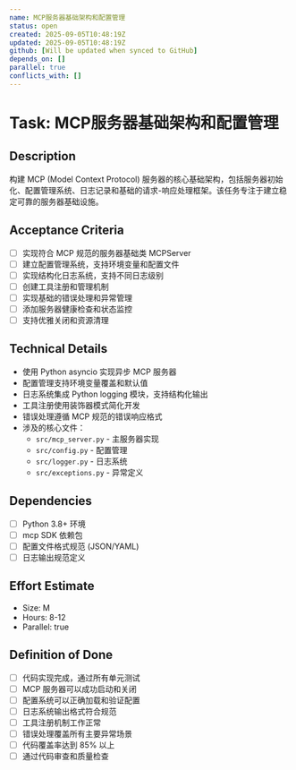 ```yaml
---
name: MCP服务器基础架构和配置管理
status: open
created: 2025-09-05T10:48:19Z
updated: 2025-09-05T10:48:19Z
github: [Will be updated when synced to GitHub]
depends_on: []
parallel: true
conflicts_with: []
---
```


# Task: MCP服务器基础架构和配置管理

## Description
构建 MCP (Model Context Protocol) 服务器的核心基础架构，包括服务器初始化、配置管理系统、日志记录和基础的请求-响应处理框架。该任务专注于建立稳定可靠的服务器基础设施。

## Acceptance Criteria
- [ ] 实现符合 MCP 规范的服务器基础类 MCPServer
- [ ] 建立配置管理系统，支持环境变量和配置文件
- [ ] 实现结构化日志系统，支持不同日志级别
- [ ] 创建工具注册和管理机制
- [ ] 实现基础的错误处理和异常管理
- [ ] 添加服务器健康检查和状态监控
- [ ] 支持优雅关闭和资源清理

## Technical Details
- 使用 Python asyncio 实现异步 MCP 服务器
- 配置管理支持环境变量覆盖和默认值
- 日志系统集成 Python logging 模块，支持结构化输出
- 工具注册使用装饰器模式简化开发
- 错误处理遵循 MCP 规范的错误响应格式
- 涉及的核心文件：
  - `src/mcp_server.py` - 主服务器实现
  - `src/config.py` - 配置管理
  - `src/logger.py` - 日志系统
  - `src/exceptions.py` - 异常定义

## Dependencies
- [ ] Python 3.8+ 环境
- [ ] mcp SDK 依赖包
- [ ] 配置文件格式规范 (JSON/YAML)
- [ ] 日志输出规范定义

## Effort Estimate
- Size: M
- Hours: 8-12
- Parallel: true

## Definition of Done
- [ ] 代码实现完成，通过所有单元测试
- [ ] MCP 服务器可以成功启动和关闭
- [ ] 配置系统可以正确加载和验证配置
- [ ] 日志系统输出格式符合规范
- [ ] 工具注册机制工作正常
- [ ] 错误处理覆盖所有主要异常场景
- [ ] 代码覆盖率达到 85% 以上
- [ ] 通过代码审查和质量检查